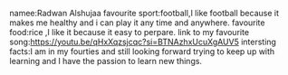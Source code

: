 namee:Radwan Alshujaa
favourite sport:football,I like football because it makes me healthy and i can play it any time and anywhere.
favourite food:rice ,I like it because it easy to perpare.
link to my favourite song:https://youtu.be/qHxXqzsjcqc?si=BTNAzhxUcuXgAUV5
intersting facts:I am in my fourties and still looking forward trying to keep up with learning and 
I have the passion to learn new things.